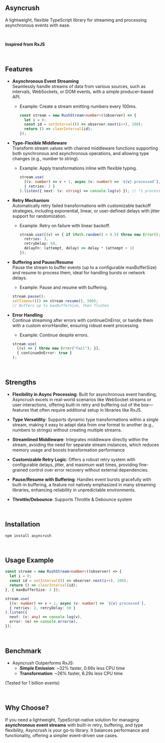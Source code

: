 ## Asyncrush

A lightweight, flexible TypeScript library for streaming and processing asynchronous events with ease.

<br>

**Inspired from RxJS**    

<br>

## Features

- **Asynchronous Event Streaming**  
  Seamlessly handle streams of data from various sources, such as intervals, WebSockets, or DOM events, with a simple producer-based API.
  - Example: Create a stream emitting numbers every 100ms.
    ```typescript
    const stream = new RushStream<number>((observer) => {
      let i = 0;
      const id = setInterval(() => observer.next(i++), 100);
      return () => clearInterval(id);
    });
    ```

- **Type-Flexible Middleware**  
  Transform stream values with chained middleware functions supporting both synchronous and asynchronous operations, and allowing type changes (e.g., number to string).
  - Example: Apply transformations inline with flexible typing.
    ```typescript
    stream.use(
      [(v: number) => v + 1, async (v: number) => `${v} processed`],
      { retries: 2 }
    ).listen({ next: (v: string) => console.log(v) }); // "1 processed", "2 processed", ...
    ```

- **Retry Mechanism**  
  Automatically retry failed transformations with customizable backoff strategies, including exponential, linear, or user-defined delays  with jitter support for randomization.  
  - Example: Retry on failure with linear backoff.
    ```typescript
    stream.use([(v) => { if (Math.random() > 0.5) throw new Error(); return v; }], {
      retries: 3,
      retryDelay: 50,
      delayFn: (attempt, delay) => delay * (attempt + 1)
    });
    ```

- **Buffering and Pause/Resume**  
  Pause the stream to buffer events (up to a configurable maxBufferSize) and resume to process them, ideal for handling bursts or network delays.
  - Example: Pause and resume with buffering.
  ```typescript
  stream.pause();
  setTimeout(() => stream.resume(), 500); 
  // Buffers up to maxBufferSize, then flushes
  ```

- **Error Handling**  
  Continue streaming after errors with continueOnError, or handle them with a custom errorHandler, ensuring robust event processing.
  - Example: Continue despite errors.
  ```typescript
  stream.use(
    [(v) => { throw new Error("Fail"); }], 
    { continueOnError: true }
  );
  ```

<br>

## Strengths
- **Flexibility in Async Processing**: Built for asynchronous event handling, Asyncrush excels in real-world scenarios like WebSocket streams or user interactions, offering built-in retry and buffering out of the box—features that often require additional setup in libraries like RxJS.

- **Type Versatility**: Supports dynamic type transformations within a single stream, making it easy to adapt data from one format to another (e.g., numbers to strings) without creating multiple streams.

- **Streamlined Middleware**: Integrates middleware directly within the stream, avoiding the need for separate stream instances, which reduces memory usage and boosts transformation performance

- **Customizable Retry Logic**: Offers a robust retry system with configurable delays, jitter, and maximum wait times, providing fine-grained control over error recovery without external dependencies.

- **Pause/Resume with Buffering**: Handles event bursts gracefully with built-in buffering, a feature not natively emphasized in many streaming libraries, enhancing reliability in unpredictable environments.

- **Throttle/Debounce**: Supports Throttle & Debounce system

<br>

## Installation
```
npm install asyncrush
```

<br>

## Usage Example
```typescript
const stream = new RushStream<number>((observer) => {
  let i = 0;
  const id = setInterval(() => observer.next(i++), 100);
  return () => clearInterval(id);
}, { maxBufferSize: 3 });

stream.use(
  [(v: number) => v + 1, async (v: number) => `${v} processed`],
  { retries: 2, retryDelay: 50 }
).listen({
  next: (v: any) => console.log(v),
  error: (e) => console.error(e),
});
```

<br>

## Benchmark
- Asyncrush Outperforms RxJS:   
  - **Simple Emission**: ~32% faster, 0.66s less CPU time  
  - **Transformation**: ~26% faster, 6.29s less CPU time  

(Tested for 1 billion events)

<br>

## Why Choose?
If you need a lightweight, TypeScript-native solution for managing **asynchronous event streams** with built-in retry, buffering, and type flexibility, Asyncrush is your go-to library. It balances performance and functionality, offering a simpler event-driven use cases.
